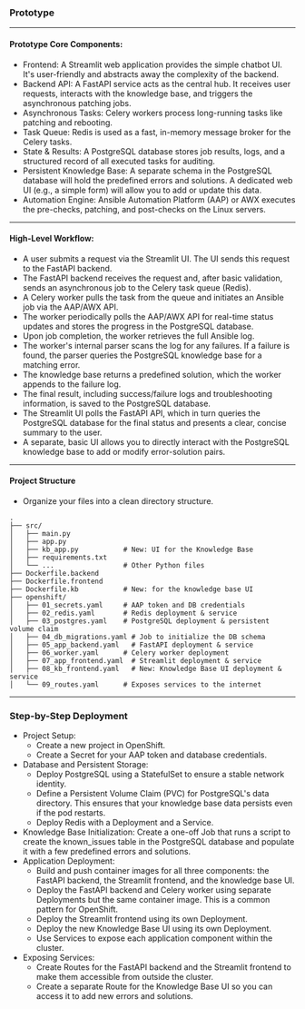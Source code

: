 ### Prototype

---
#### Prototype Core Components:
- Frontend: A Streamlit web application provides the simple chatbot UI. It's user-friendly and abstracts away the complexity of the backend.
- Backend API: A FastAPI service acts as the central hub. It receives user requests, interacts with the knowledge base, and triggers the asynchronous patching jobs.
- Asynchronous Tasks: Celery workers process long-running tasks like patching and rebooting.
- Task Queue: Redis is used as a fast, in-memory message broker for the Celery tasks.
- State & Results: A PostgreSQL database stores job results, logs, and a structured record of all executed tasks for auditing.
- Persistent Knowledge Base: A separate schema in the PostgreSQL database will hold the predefined errors and solutions. A dedicated web UI (e.g., a simple form) will allow you to add or update this data.
- Automation Engine: Ansible Automation Platform (AAP) or AWX executes the pre-checks, patching, and post-checks on the Linux servers.
---
#### High-Level Workflow:
- A user submits a request via the Streamlit UI. The UI sends this request to the FastAPI backend.
- The FastAPI backend receives the request and, after basic validation, sends an asynchronous job to the Celery task queue (Redis).
- A Celery worker pulls the task from the queue and initiates an Ansible job via the AAP/AWX API.
- The worker periodically polls the AAP/AWX API for real-time status updates and stores the progress in the PostgreSQL database.
- Upon job completion, the worker retrieves the full Ansible log.
- The worker's internal parser scans the log for any failures. If a failure is found, the parser queries the PostgreSQL knowledge base for a matching error.
- The knowledge base returns a predefined solution, which the worker appends to the failure log.
- The final result, including success/failure logs and troubleshooting information, is saved to the PostgreSQL database.
- The Streamlit UI polls the FastAPI API, which in turn queries the PostgreSQL database for the final status and presents a clear, concise summary to the user.
- A separate, basic UI allows you to directly interact with the PostgreSQL knowledge base to add or modify error-solution pairs.
---
#### Project Structure
- Organize your files into a clean directory structure.
```
.
├── src/
│   ├── main.py
│   ├── app.py
│   ├── kb_app.py           # New: UI for the Knowledge Base
│   ├── requirements.txt
│   └── ...                 # Other Python files
├── Dockerfile.backend
├── Dockerfile.frontend
├── Dockerfile.kb           # New: for the knowledge base UI
├── openshift/
│   ├── 01_secrets.yaml     # AAP token and DB credentials
│   ├── 02_redis.yaml       # Redis deployment & service
│   ├── 03_postgres.yaml    # PostgreSQL deployment & persistent volume claim
│   ├── 04_db_migrations.yaml # Job to initialize the DB schema
│   ├── 05_app_backend.yaml   # FastAPI deployment & service
│   ├── 06_worker.yaml      # Celery worker deployment
│   ├── 07_app_frontend.yaml  # Streamlit deployment & service
│   ├── 08_kb_frontend.yaml   # New: Knowledge Base UI deployment & service
│   └── 09_routes.yaml      # Exposes services to the internet
```
---
### Step-by-Step Deployment
- Project Setup:
  - Create a new project in OpenShift.
  - Create a Secret for your AAP token and database credentials.
- Database and Persistent Storage:
  - Deploy PostgreSQL using a StatefulSet to ensure a stable network identity.
  - Define a Persistent Volume Claim (PVC) for PostgreSQL's data directory. This ensures that your knowledge base data persists even if the pod restarts.
  - Deploy Redis with a Deployment and a Service.
- Knowledge Base Initialization: Create a one-off Job that runs a script to create the known_issues table in the PostgreSQL database and populate it with a few predefined errors and solutions.
- Application Deployment:
  - Build and push container images for all three components: the FastAPI backend, the Streamlit frontend, and the knowledge base UI.
  - Deploy the FastAPI backend and Celery worker using separate Deployments but the same container image. This is a common pattern for OpenShift.
  - Deploy the Streamlit frontend using its own Deployment.
  - Deploy the new Knowledge Base UI using its own Deployment.
  - Use Services to expose each application component within the cluster.
- Exposing Services:
  - Create Routes for the FastAPI backend and the Streamlit frontend to make them accessible from outside the cluster.
  - Create a separate Route for the Knowledge Base UI so you can access it to add new errors and solutions.
